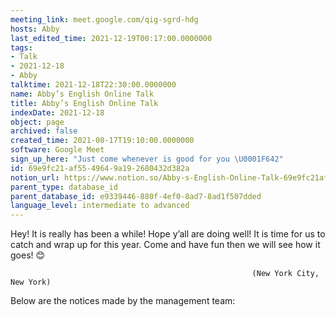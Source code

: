 ```yaml
---
meeting_link: meet.google.com/qig-sgrd-hdg
hosts: Abby
last_edited_time: 2021-12-19T00:17:00.0000000
tags:
- Talk
- 2021-12-18
- Abby
talktime: 2021-12-18T22:30:00.0000000
name: Abby’s English Online Talk
title: Abby’s English Online Talk
indexDate: 2021-12-18
object: page
archived: false
created_time: 2021-08-17T19:10:00.0000000
software: Google Meet
sign_up_here: "Just come whenever is good for you \U0001F642"
id: 69e9fc21-af55-4964-9a19-2680432d382a
notion_url: https://www.notion.so/Abby-s-English-Online-Talk-69e9fc21af5549649a192680432d382a
parent_type: database_id
parent_database_id: e9339446-880f-4ef0-8ad7-8ad1f507dded
language_level: intermediate to advanced
---
```


Hey! It is really has been a while! Hope y’all are doing well! It is time for us to catch and wrap up for this year. Come and have fun then we will see how it goes! 😊



                                                          (New York City, New York)



Below are the notices made by the management team:


